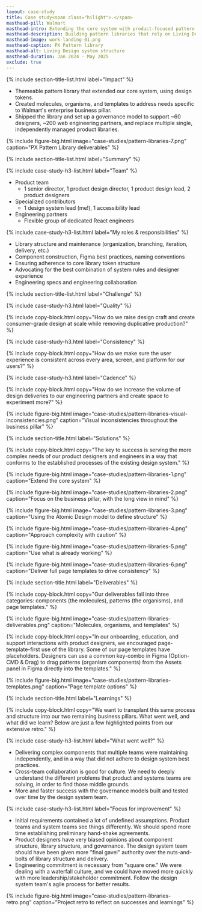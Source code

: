 ```yaml
---
layout: case-study
title: Case study<span class="hilight">.</span>
masthead-pill: Walmart
masthead-intro: Extending the core system with product-focused pattern libraries
masthead-description: Building pattern libraries that rely on Living Design foundations, and serve Walmart's core business pillars.
masthead-image: work-landing-01.png
masthead-caption: PX Pattern library
masthead-alt: Living Design system structure
masthead-duration: Jan 2024 - May 2025 
exclude: true
---
```


{% include section-title-list.html label="Impact" %}

- Themeable pattern library that extended our core system, using design tokens.
- Created molecules, organisms, and templates to address needs specific to Walmart's enterprise business pillar.
- Shipped the library and set up a governance model to support ~60 designers, ~200 web engineering partners, and replace multiple single, independently managed product libraries.

{% include figure-big.html image="case-studies/pattern-libraries-7.png" caption="PX Pattern Library deliverables" %}

{% include section-title-list.html label="Summary" %}

{% include case-study-h3-list.html label="Team" %}

- Product team
	- 1 senior director, 1 product design director, 1 product design lead, 2 product designers
- Specialized contributors
	- 1 design system lead (me!), 1 accessibility lead
- Engineering partners
	- Flexible group of dedicated React engineers

{% include case-study-h3-list.html label="My roles & responsibilities" %}

- Library structure and maintenance (organization, branching, iteration, delivery, etc.)
- Component construction, Figma best practices, naming conventions
- Ensuring adherence to core library token structure
- Advocating for the best combination of system rules and designer experience
- Engineering specs and engineering collaboration

{% include section-title-list.html label="Challenge" %}  

{% include case-study-h3.html label="Quality" %} 

{% include copy-block.html copy="How do we raise design craft and create consumer-grade design at scale while removing duplicative production?" %}

{% include case-study-h3.html label="Consistency" %} 

{% include copy-block.html copy="How do we make sure the user experience is consistent across every area, screen, and platform for our users?" %}

{% include case-study-h3.html label="Cadence" %} 

{% include copy-block.html copy="How do we increase the volume of design deliveries to our engineering partners and create space to experiment more?" %}

{% include figure-big.html image="case-studies/pattern-libraries-visual-inconsistencies.png" caption="Visual inconsistencies throughout the business pillar" %}

{% include section-title.html label="Solutions" %}

{% include copy-block.html copy="The key to success is serving the more complex needs of our product designers and engineers in a way that conforms to the established processes of the existing design system." %}

{% include figure-big.html image="case-studies/pattern-libraries-1.png" caption="Extend the core system" %}

{% include figure-big.html image="case-studies/pattern-libraries-2.png" caption="Focus on the business pillar, with the long view in mind" %}

{% include figure-big.html image="case-studies/pattern-libraries-3.png" caption="Using the Atomic Design model to define structure" %}

{% include figure-big.html image="case-studies/pattern-libraries-4.png" caption="Approach complexity with caution" %}

{% include figure-big.html image="case-studies/pattern-libraries-5.png" caption="Use what is already working" %}

{% include figure-big.html image="case-studies/pattern-libraries-6.png" caption="Deliver full page templates to drive consistency" %}

<!--
{% include figure-big.html image="case-studies/pattern-libraries-8.png" caption="Next steps" %}
-->

{% include section-title.html label="Deliverables" %}

{% include copy-block.html copy="Our deliverables fall into three categories: components (the molecules), patterns (the organisms), and page templates." %}

{% include figure-big.html image="case-studies/pattern-libraries-deliverables.png" caption="Molecules, organisms, and templates" %}

{% include copy-block.html copy="In our onboarding, education, and support interactions with product designers, we encouraged page-template-first use of the library. Some of our page templates have placeholders. Designers can use a common key-combo in Figma (Option-CMD & Drag) to drag patterns (organism components) from the Assets panel in Figma directly into the templates." %}

{% include figure-big.html image="case-studies/pattern-libraries-templates.png" caption="Page template options" %}

{% include section-title.html label="Learnings" %}

{% include copy-block.html copy="We want to transplant this same process and structure into our two remaining business pillars. What went well, and what did we learn? Below are just a few highlighted points from our extensive retro." %}

{% include case-study-h3-list.html label="What went well?" %}

- Delivering complex components that multiple teams were maintaining independently, and in a way that did not adhere to design system best practices.
- Cross-team collaboration is good for culture. We need to deeply understand the different problems that product and systems teams are solving, in order to find those middle grounds.
- More and faster success with the governance models built and tested over time by the design system team.

{% include case-study-h3-list.html label="Focus for improvement" %}

- Initial requirements contained a lot of undefined assumptions. Product teams and system teams see things differently. We should spend more time establishing preliminary hand-shake agreements.
- Product designers have very biased opinions about component structure, library structure, and governance. The design system team should have been given more "final gavel" authority over the nuts-and-bolts of library structure and delivery.
- Engineering commitment is necessary from "square one." We were dealing with a waterfall culture, and we could have moved more quickly with more leadership/stakeholder commitment. Follow the design system team's agile process for better results.

{% include figure-big.html image="case-studies/pattern-libraries-retro.png" caption="Project retro to reflect on successes and learnings" %}